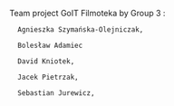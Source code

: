 Team project GoIT Filmoteka by Group 3 :

      Agnieszka Szymańska-Olejniczak,
 
      Bolesław Adamiec
 
      David Kniotek,
 
      Jacek Pietrzak,
  
      Sebastian Jurewicz,
  
      
